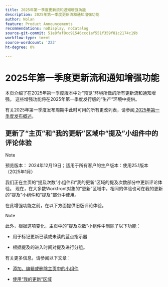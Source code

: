 ```yaml
---
title: 2025年第一季度更新流和通知增强功能
description: 2025年第一季度更新流和通知增强功能
author: Nolan
feature: Product Announcements
recommendations: noDisplay, noCatalog
source-git-commit: 51e8faf8cc91546ccc1af551f359f81c2174c19b
workflow-type: tm+mt
source-wordcount: '223'
ht-degree: 0%

---
```


# 2025年第一季度更新流和通知增强功能

本页介绍了在2025年第一季度版本中对“预览”环境所做的所有更新流和通知增强。 这些增强功能将在2025年第一季度发行版的“生产”环境中提供。

有关2025年第一季度发布周期中此时可用的所有更改列表，请参阅[ 2025年第一季度发布概述](/help/quicksilver/product-announcements/product-releases/25-q1-release-activity/25-q1-release-overview.md)。

## 更新了“主页”和“我的更新”区域中“提及”小组件中的评论体验

>[!NOTE]
>
>预览版本： 2024年12月19日；适用于所有客户的生产版本：使用25.1版本（2025年1月）

我们正在主页的“提及次数”小组件和“我的更新”区域的提及次数部分中更新评论体验。 现在，在大多数Workfront对象的“更新”区域中，相同的体验也可在我的更新的“提及”小组件和“提及”部分中使用。

在此增强功能之前，在以下方面提供旧版评论体验。

>[!NOTE]
>
>此外，根据这项变化，主页中的“提及次数”小组件中删除了以下功能：
>
>* 用于标记更新已读或未读的蓝点指示器
>
>* 根据提及的进入时间对提及进行分组。

有关更多信息，请参阅以下文章：

* [添加、编辑或删除主页中的小组件](/help/quicksilver/workfront-basics/using-home/using-the-home-area/add-edit-remove-widgets-in-new-home.md)

* [使用“我的更新”区域](/help/quicksilver/workfront-basics/using-home/using-the-home-area/my-updates-area.md)

